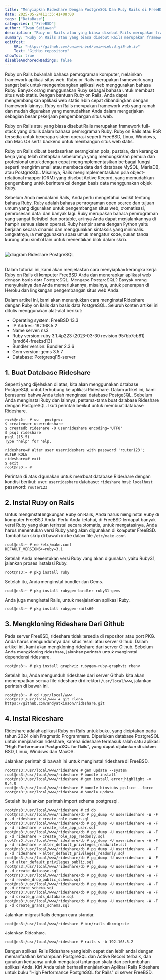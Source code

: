 ```yaml
---
title: "Menyiapkan Rideshare Dengan PostgreSQL Dan Ruby Rails di FreeBSD"
date: 2025-05-24T11:35:41+08:00
tags: ["DataBase"]
categories: ["FreeBSD"]
author: "Iwan Setiawan"
description: "Ruby on Rails atau yang biasa disebut Rails merupakan framework full-stack yang ditulis dalam bahasa pemrograman Ruby. Ruby on Rails atau RoR tersedia untuk beberapa sistem operasi seperti FreeBSD, Linux, Windows, dan Mac OS serta backend untuk membangun situs web statis"
summary: "Ruby on Rails atau yang biasa disebut Rails merupakan framework full-stack yang ditulis dalam bahasa pemrograman Ruby. Ruby on Rails atau RoR tersedia untuk beberapa sistem operasi seperti FreeBSD, Linux, Windows, dan Mac OS serta backend untuk membangun situs web statis"
editPost:
    URL: "https://github.com/unixwinbsd/unixwinbsd.github.io"
    Text: "GitHub repository"
showToc: true
disableAnchoredHeadings: false
---
```


Ruby on Rails bukanlah bahasa pemrograman komputer, melainkan framework aplikasi situs web. Ruby on Rails merupakan framework yang sangat baik untuk mengembangkan aplikasi web menggunakan bahasa Ruby. Banyak orang menggunakan Ruby sebagai bahasa untuk membuat situs web statis. Dengan bantuan Ruby on Rails, Anda dapat mengembangkan aplikasi web statis lebih cepat dibandingkan dengan framework lainnya. Ruby on Rails merupakan framework web yang ramah dan mudah digunakan yang memudahkan Anda dalam mengerjakan sebagian besar pekerjaan pengembangan situs web.

Ruby on Rails atau yang biasa disebut Rails merupakan framework full-stack yang ditulis dalam bahasa pemrograman Ruby. Ruby on Rails atau RoR tersedia untuk beberapa sistem operasi seperti FreeBSD, Linux, Windows, dan Mac OS serta backend untuk membangun situs web statis.

Ruby on Rails dibuat berdasarkan serangkaian pola, pustaka, dan kerangka kerja yang telah ditetapkan sebelumnya yang memungkinkan pemula dan profesional untuk dengan cepat mengimplementasikan berbagai fungsi seperti mengirim email atau membaca data dari database MySQL, MariaDB, atau PostgreSQL. Misalnya, Rails mengimplementasikan pola object-relational mapper (ORM) yang disebut Active Record, yang memudahkan pengembang untuk berinteraksi dengan basis data menggunakan objek Ruby.

Sebelum Anda mendalami Rails, Anda perlu mengetahui sedikit tentang bahasa Ruby. Ruby adalah bahasa pemrograman open source dan tujuan umum yang digunakan untuk pengembangan situs web, otomatisasi, pemrosesan data, dan banyak lagi. Ruby merupakan bahasa pemrograman yang sangat fleksibel dan portable, artinya Anda dapat menjalankannya di hampir semua sistem operasi. Ruby hampir sama dengan Python yaitu berjalan secara dinamis dan menggunakan sintaksis yang minimalis. Singkatnya, ia menggunakan spasi untuk mengatur kode, bukan tanda kurung atau simbol lain untuk menentukan blok dalam skrip.
<br><br/>

![diagram Rideshare PostgreSQL](https://gitea.com/UnixBSDShell/Web-Static-With-Ruby-Jekyll-Site-NetBSD/raw/branch/main/images/diagram%20Rideshare%20PostgreSQL.jpg)
<br><br/>


Dalam tutorial ini, kami akan menjelaskan cara menyiapkan kerangka kerja Ruby on Rails di komputer FreeBSD Anda dan menerapkan aplikasi web dengan basis data PostgreSQL. Mengapa PostgreSQL? Banyak orang menyukainya dan Anda memerlukannya, misalnya, untuk penerapan di Heroku dan lingkungan pengembangan situs web Anda.

Dalam artikel ini, kami akan menunjukkan cara menginstal Rideshare dengan Ruby on Rails dan basis data PostgreSQL. Seluruh konten artikel ini ditulis menggunakan alat-alat berikut:
- Operating system: FreeBSD 13.3
- IP Addres: 192.168.5.2
- Name server: ns3
- Ruby version: ruby 3.1.4p223 (2023-03-30 revision 957bb7cb81) [amd64-freebsd13]
- Bundler version: Bundler 2.3.6
- Gem version: gems 3.5.7
- Database: Postgresql15-server

## 1. Buat Database Rideshare
Seperti yang dijelaskan di atas, kita akan menggunakan database PostgreSQL untuk terhubung ke aplikasi Rideshare. Dalam artikel ini, kami berasumsi bahwa Anda telah menginstal database PostgeSQL. Sebelum Anda menginstal Ruby dan lainnya, pertama-tama buat database Rideshare dengan PostgreSQL. Ikuti perintah berikut untuk membuat database Rideshare.

```console
root@ns3:~ # su - postgres
$ createuser userrideshare
$ createdb rideshare -O userrideshare encoding='UTF8'
$ psql rideshare
psql (15.5)
Type "help" for help.

rideshare=# alter user userrideshare with password 'router123';
ALTER ROLE
rideshare=# exit
$ exit
root@ns3:~ #
```
Perintah di atas digunakan untuk membuat database Rideshare dengan kondisi berikut:
user: `userrideshare`
database: `rideshare`
host: `localhost`
password: `router123`

## 2. Instal Ruby on Rails
Untuk menginstal lingkungan Ruby on Rails, Anda harus menginstal Ruby di komputer FreeBSD Anda. Perlu Anda ketahui, di FreeBSD terdapat banyak versi Ruby yang akan terinstal secara otomatis, untuk mengatasinya, Anda harus menentukan versi Ruby yang akan digunakan di komputer FreeBSD. Tambahkan skrip di bawah ini ke dalam file `/etc/make.conf`.

```console
root@ns3:~ # ee /etc/make.conf
DEFAULT_VERSIONS+=ruby=3.1
```
Setelah Anda menentukan versi Ruby yang akan digunakan, yaitu Ruby31, jalankan proses instalasi Ruby.

```console
root@ns3:~ # pkg install ruby
```
Setelah itu, Anda menginstal bundler dan Gems.

```console
root@ns3:~ # pkg install rubygem-bundler ruby31-gems
```
Anda juga menginstal Rails, untuk menjalankan aplikasi Ruby.

```console
root@ns3:~ # pkg install rubygem-rails60
```

## 3. Mengkloning Rideshare Dari Github
Pada server FreeBSD, rideshare tidak tersedia di repositori atau port PKG. Anda harus mengunduhnya dari situs resmi atau server Github. Dalam artikel ini, kami akan mengkloning rideshare dari server Github. Sebelum Anda mengkloning rideshare, jalankan perintah untuk menginstal dependensi rideshare.

```console
root@ns3:~ # pkg install graphviz rubygem-ruby-graphviz rbenv
```
Setelah itu, Anda mengunduh rideshare dari server Github, kita akan menempatkan semua file rideshare di direktori `/usr/local/www`, jalankan perintah di bawah ini.

```console
root@ns3:~ # cd /usr/local/www
root@ns3:/usr/local/www # git clone https://github.com/andyatkinson/rideshare.git
```

## 4. Instal Rideshare 
Rideshare adalah aplikasi Ruby on Rails untuk buku, yang diciptakan pada tahun 2024 oleh Pragmatic Programmers. Diperlukan database PostgreSQL untuk menjalankan rideshare, karena rideshare termasuk salah satu aplikasi "High Performance PostgreSQL for Rails", yang dapat dijalankan di sistem BSD, Linux, Windows dan MaxOS.

Jalankan perintah di bawah ini untuk menginstal rideshare di FreeBSD.

```console
root@ns3:/usr/local/www/rideshare # gem update --system
root@ns3:/usr/local/www/rideshare # bundle install
root@ns3:/usr/local/www/rideshare # gem install error_highlight -v 0.4.0
root@ns3:/usr/local/www/rideshare # bundle binstubs pgslice --force
root@ns3:/usr/local/www/rideshare # bundle update
```
Setelah itu jalankan perintah import schema postgresql.

```console
root@ns3:/usr/local/www/rideshare # cd db
root@ns3:/usr/local/www/rideshare/db # pg_dump -U userrideshare -W -F p -d rideshare > create_role_owner.sql
root@ns3:/usr/local/www/rideshare/db # pg_dump -U userrideshare -W -F p -d rideshare > create_role_app_user.sql
root@ns3:/usr/local/www/rideshare/db # pg_dump -U userrideshare -W -F p -d rideshare > create_role_app_readonly.sql
root@ns3:/usr/local/www/rideshare/db # pg_dump -U userrideshare -W -F p -d rideshare > alter_default_privileges_readwrite.sql
root@ns3:/usr/local/www/rideshare/db # pg_dump -U userrideshare -W -F p -d rideshare > alter_default_privileges_readonly.sql
root@ns3:/usr/local/www/rideshare/db # pg_dump -U userrideshare -W -F p -d alter_default_privileges_public.sql
root@ns3:/usr/local/www/rideshare/db # pg_dump -U userrideshare -W -F p -d create_database.sql
root@ns3:/usr/local/www/rideshare/db # pg_dump -U userrideshare -W -F p -d revoke_drop_public_schema.sql
root@ns3:/usr/local/www/rideshare/db # pg_dump -U userrideshare -W -F p -d create_schema.sql
root@ns3:/usr/local/www/rideshare/db # pg_dump -U userrideshare -W -F p -d create_grants_database.sql
root@ns3:/usr/local/www/rideshare/db # pg_dump -U userrideshare -W -F p -d create_grants_schema.sql
```
Jalankan migrasi Rails dengan cara standar.

```console
root@ns3:/usr/local/www/rideshare # bin/rails db:migrate
```
Jalankan Rideshare.

```console
root@ns3:/usr/local/www/rideshare # rails s -b 192.168.5.2
```
Bangun aplikasi Rails Rideshare yang lebih cepat dan lebih andal dengan memanfaatkan kemampuan PostgreSQL dan Active Record terbaik, dan gunakan keduanya untuk mengatasi tantangan skala dan pertumbuhan aplikasi Anda. Kini Anda telah berhasil menjalankan Aplikasi Rails Rideshare untuk buku "High Performance PostgreSQL for Rails" di server FreeBSD.


